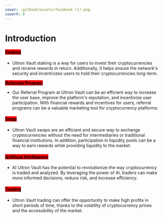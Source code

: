 ```yaml
---
cover: .gitbook/assets/facebook (1).png
coverY: 0
---
```


# Introduction



#### <mark style="background-color:red;"></mark>[<mark style="background-color:red;">Staking</mark>](./#staking)<mark style="background-color:red;"></mark>

* Ultron Vault staking is a way for users to invest their cryptocurrencies and receive rewards in return. Additionally, it helps ensure the network's security and incentivizes users to hold their cryptocurrencies long-term.

<mark style="background-color:red;">****</mark>[<mark style="background-color:red;">**Referrals Program**</mark> ](features/referrals-program.md)<mark style="background-color:red;">****</mark>

* Our Referral Program at Ultron Vault can be an efficient way to increase the user base, improve the platform's reputation, and incentivize user participation. With financial rewards and incentives for users, referral programs can be a valuable marketing tool for cryptocurrency platforms.

#### <mark style="background-color:red;"></mark>[<mark style="background-color:red;">Swap</mark>](./#swap)<mark style="background-color:red;"></mark>

* Ultron Vault swaps are an efficient and secure way to exchange cryptocurrencies without the need for intermediaries or traditional financial institutions. In addition, participation in liquidity pools can be a way to earn rewards while providing liquidity to the market.

#### <mark style="background-color:red;"></mark>[<mark style="background-color:red;">Artificial Intelligence</mark> ](features/artificial-inteligences.md)<mark style="background-color:red;"></mark>

* AI Ultron Vault has the potential to revolutionize the way cryptocurrency is traded and analyzed. By leveraging the power of AI, traders can make more informed decisions, reduce risk, and increase efficiency.

#### <mark style="background-color:red;"></mark>[<mark style="background-color:red;">Trading</mark> ](./#trading)<mark style="background-color:red;"></mark>

* Ultron Vault trading can offer the opportunity to make high profits in short periods of time, thanks to the volatility of cryptocurrency prices and the accessibility of the market.
